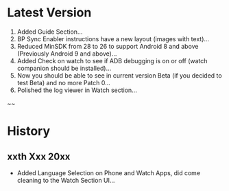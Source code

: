 # Latest Version
  1. Added Guide Section…
  2. BP Sync Enabler instructions have a new layout (images with text)…
  3. Reduced MinSDK from 28 to 26 to support Android 8 and above (Previously Android 9 and above)…
  4. Added Check on watch to see if ADB debugging is on or off (watch companion should be installed)…
  5. Now you should be able to see in current version Beta (if you decided to test Beta) and no more Patch 0...
  6. Polished the log viewer in Watch section...

~~

# History
## xxth Xxx 20xx
  - Added Language Selection on Phone and Watch Apps, did come cleaning to the Watch Section UI…
